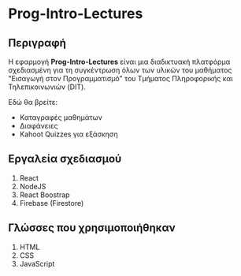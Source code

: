 # Prog-Intro-Lectures

## Περιγραφή
Η εφαρμογή **Prog-Intro-Lectures** είναι μια διαδικτυακή πλατφόρμα σχεδιασμένη για τη συγκέντρωση όλων των υλικών του μαθήματος "Εισαγωγή στον Προγραμματισμό" του Τμήματος Πληροφορικής και Τηλεπικοινωνιών (DIT).

Εδώ θα βρείτε:
- Καταγραφές μαθημάτων
- Διαφάνειες
- Kahoot Quizzes για εξάσκηση

## Εργαλεία σχεδιασμού
1. React
2. NodeJS
3. React Boostrap
4. Firebase (Firestore)

## Γλώσσες που χρησιμοποιήθηκαν
1. HTML
2. CSS
3. JavaScript


